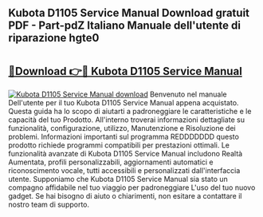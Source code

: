 ## Kubota D1105 Service Manual Download gratuit PDF - Part-pdZ Italiano Manuale dell'utente di riparazione hgte0

# <h2><a href="http://dfgeahe.blite.top/?on=Kubota+D1105+Service+Manual">🔗Download 👉🔴 Kubota D1105 Service Manual</a></h2>

[![Kubota D1105 Service Manual download](https://i.imgur.com/lujVjoI.png)](http://dfgeahe.blite.top/?on=Kubota+D1105+Service+Manual)
Benvenuto nel manuale Dell'utente per il tuo Kubota D1105 Service Manual appena acquistato. Questa guida ha lo scopo di aiutarti a padroneggiare le caratteristiche e le capacità del tuo Prodotto. All'interno troverai informazioni dettagliate su funzionalità, configurazione, utilizzo, Manutenzione e Risoluzione dei problemi. Informazioni importanti sul programma REDDDDDDD questo prodotto richiede programmi compatibili per prestazioni ottimali. Le funzionalità avanzate di Kubota D1105 Service Manual includono Realtà Aumentata, profili personalizzabili, aggiornamenti automatici e riconoscimento vocale, tutti accessibili e personalizzati dall'interfaccia utente. Supponiamo che Kubota D1105 Service Manual sia stato un compagno affidabile nel tuo viaggio per padroneggiare L'uso del tuo nuovo gadget. Se hai bisogno di aiuto o chiarimenti, non esitare a contattare il nostro team di supporto.
